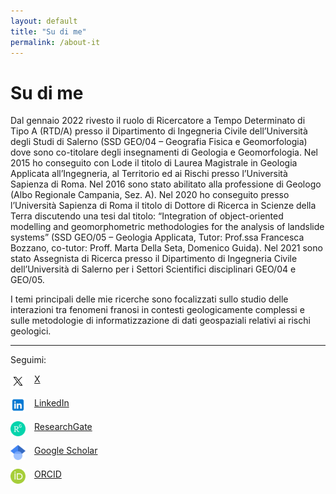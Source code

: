 ```yaml
---
layout: default
title: "Su di me"
permalink: /about-it
---
```


# Su di me

Dal gennaio 2022 rivesto il ruolo di Ricercatore a Tempo Determinato di Tipo A (RTD/A) presso il Dipartimento di Ingegneria Civile dell’Università degli Studi di Salerno (SSD GEO/04 – Geografia Fisica e Geomorfologia) dove sono co-titolare degli insegnamenti di Geologia e Geomorfologia. Nel 2015 ho conseguito con Lode il titolo di Laurea Magistrale in Geologia Applicata all’Ingegneria, al Territorio ed ai Rischi presso l’Università Sapienza di Roma. Nel 2016 sono stato abilitato alla professione di Geologo (Albo Regionale Campania, Sez. A). Nel 2020 ho conseguito presso l’Università Sapienza di Roma il titolo di Dottore di Ricerca in Scienze della Terra discutendo una tesi dal titolo: “Integration of object-oriented modelling and geomorphometric methodologies for the analysis of landslide systems” (SSD GEO/05 – Geologia Applicata, Tutor: Prof.ssa Francesca Bozzano, co-tutor: Proff. Marta Della Seta, Domenico Guida). Nel 2021 sono stato Assegnista di Ricerca presso il Dipartimento di Ingegneria Civile dell’Università di Salerno per i Settori Scientifici disciplinari GEO/04 e GEO/05.

I temi principali delle mie ricerche sono focalizzati sullo studio delle interazioni tra fenomeni franosi in contesti geologicamente complessi e sulle metodologie di informatizzazione di dati geospaziali relativi ai rischi geologici.

---

Seguimi:

<img src="assets/img/X_white_icon.svg" width="24" heigth="24" title="X" alt="X icon" align="top"/>&emsp;<a href="https://x.com/MarioValiante">X</a>

<img src="assets/img/icons8-linkedin.svg" width="24" heigth="24" title="LinkedIn" alt="LinkedIn icon" align="top"/>&emsp;<a href="https://www.linkedin.com/in/mario-valiante-38958093/">LinkedIn</a>

<img src="assets/img/ResearchGate_icon_SVG.svg" width="24" heigth="24" title="ResearchGate" alt="ResearchGate icon" align="top"/>&emsp;<a href="https://www.researchgate.net/profile/Mario-Valiante">ResearchGate</a>

<img src="assets/img/Google_Scholar_logo.svg" width="24" heigth="24" title="Google Scholar" alt="Google Scholar icon" align="top"/>&emsp;<a href="https://scholar.google.it/citations?hl=it&user=Aku_jrEAAAAJ">Google Scholar</a>

<img src="assets/img/orcid.logo.icon.svg" width="24" heigth="24" title="ORCID" alt="ORCID icon" align="top"/>&emsp;<a href="https://orcid.org/0000-0001-8619-8473">ORCID</a>
